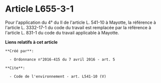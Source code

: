 # Article L655-3-1

Pour l'application du 4° du II de l'article L. 541-10 à Mayotte, la référence à l'article L. 3332-17-1 du code du travail est
remplacée par la référence à l'article L. 831-1 du code du travail applicable à Mayotte.

**Liens relatifs à cet article**

	**Créé par**:

	  - Ordonnance n°2016-415 du 7 avril 2016 - art. 5

	**Cite**:

	  - Code de l'environnement - art. L541-10 (V)
